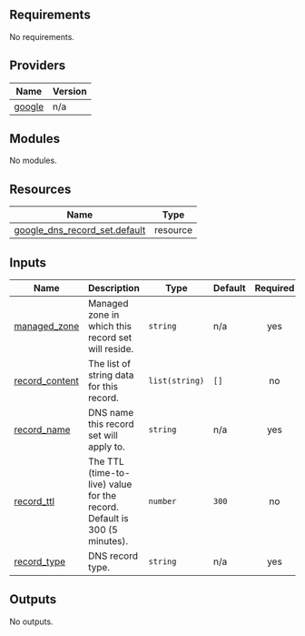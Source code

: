 ## Requirements

No requirements.

## Providers

| Name | Version |
|------|---------|
| <a name="provider_google"></a> [google](#provider\_google) | n/a |

## Modules

No modules.

## Resources

| Name | Type |
|------|------|
| [google_dns_record_set.default](https://registry.terraform.io/providers/hashicorp/google/latest/docs/resources/dns_record_set) | resource |

## Inputs

| Name | Description | Type | Default | Required |
|------|-------------|------|---------|:--------:|
| <a name="input_managed_zone"></a> [managed\_zone](#input\_managed\_zone) | Managed zone in which this record set will reside. | `string` | n/a | yes |
| <a name="input_record_content"></a> [record\_content](#input\_record\_content) | The list of string data for this record. | `list(string)` | `[]` | no |
| <a name="input_record_name"></a> [record\_name](#input\_record\_name) | DNS name this record set will apply to. | `string` | n/a | yes |
| <a name="input_record_ttl"></a> [record\_ttl](#input\_record\_ttl) | The TTL (time-to-live) value for the record. Default is 300 (5 minutes). | `number` | `300` | no |
| <a name="input_record_type"></a> [record\_type](#input\_record\_type) | DNS record type. | `string` | n/a | yes |

## Outputs

No outputs.
